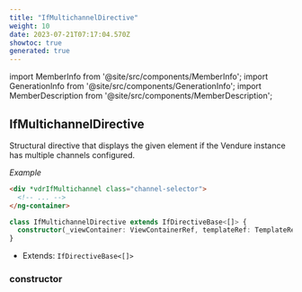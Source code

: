 ```yaml
---
title: "IfMultichannelDirective"
weight: 10
date: 2023-07-21T07:17:04.570Z
showtoc: true
generated: true
---
```

<!-- This file was generated from the Vendure source. Do not modify. Instead, re-run the "docs:build" script -->
import MemberInfo from '@site/src/components/MemberInfo';
import GenerationInfo from '@site/src/components/GenerationInfo';
import MemberDescription from '@site/src/components/MemberDescription';


## IfMultichannelDirective

<GenerationInfo sourceFile="packages/admin-ui/src/lib/core/src/shared/directives/if-multichannel.directive.ts" sourceLine="21" packageName="@vendure/admin-ui" />

Structural directive that displays the given element if the Vendure instance has multiple channels
configured.

*Example*

```html
<div *vdrIfMultichannel class="channel-selector">
  <!-- ... -->
</ng-container>
```

```ts title="Signature"
class IfMultichannelDirective extends IfDirectiveBase<[]> {
  constructor(_viewContainer: ViewContainerRef, templateRef: TemplateRef<any>, dataService: DataService)
}
```
* Extends: <code>IfDirectiveBase&#60;[]&#62;</code>



<div className="members-wrapper">

### constructor

<MemberInfo kind="method" type="(_viewContainer: ViewContainerRef, templateRef: TemplateRef&#60;any&#62;, dataService: <a href='/docs/reference/admin-ui-api/providers/data-service#dataservice'>DataService</a>) => IfMultichannelDirective"   />




</div>

